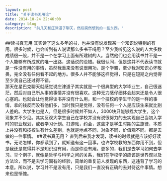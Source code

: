 ```yaml
---
layout: post
title: "关于读书无用论"
date: 2014-10-24 22:46:00
category: blog
description: "前几天和庄津道子聊天，然后突然想到的一些东西。"
---
```

##读书真无用
其实读了这么多年的书，也并没有说发现某一个知识说特别的有用。很多时候，也会听到有人说读那么多书干吗用？至少我听见这么说的人大多数成绩很一般，并不是一个在学习上面有所建树的人。当然他们也会用读书并不是一个人能够有所成就的唯一出路，这话说的没错。我很认同，但是这并不代表读书就是一件没有用的事情，虽然我重来没有说很用功，是个学霸，至少我对知识心怀敬畏，完全没有任何看不起的地方。很多人并不能够这样觉得，只是在短期之内觉得至少我自己还过得不错。    
那天在星巴克聊天就感觉说庄津道子其实就是一个很典型的大学毕业生，自己很迷茫，然后对自己所从事的事情并没有很喜欢。这种无力感仔细体会起来还是令人很心塞的。也就会让他觉得读书并没有什么用，和一个技校的学生干的是一样的事情，拿的钱反而没有他们多，当时我只是觉得，没有任何一个人是应该生来就比别人差的。大学生也是人，但是很多时候并不如人，3000块只能够找大学生，这个现象并不少见。其实反观大学生自己在学校并没有说很努力的去实现自己当初入学时的职业规划，或者学习计划。打游戏，约会，这些才是学生时期的主旋律，本质上并没有和技校生有什么差别，也就是地点不同，对象不同，价值观不同。都是去做的一件事情。
##读书真无用？
直到后来我才发现，读书的时候就是应该好好读书，无论怎样，你都读到了，就知道有这一回事。也许学校教的东西你用不到，但是我还是觉得并不是知识没有用，而是你没有用。更多的，我们是去学习如何去学习。举个例子，就像是哲学与科学之间的关系，我们在学校学的应该是世界观以及方法论，而不是去学习固有的经验，简单的重复前人发现的东西，这违背了学习的本意。所以说，学习并不是没有用，只是我们一直没有正确的去对待这件事情。想来也是惭愧。